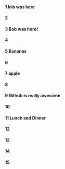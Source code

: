 #### 1 lois was here
#### 2
#### 3 Bob was here!
#### 4
#### 5 Bananas
#### 6
#### 7 apple
#### 8
#### 9 Github is really awesome
#### 10
#### 11 Lunch and Dinner
#### 12
#### 13
#### 14
#### 15
